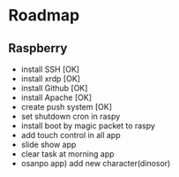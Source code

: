 # Roadmap
## Raspberry
+ install SSH [OK]
+ install xrdp [OK]
+ install Github [OK]
+ install Apache [OK]
+ create push system [OK]
+ set shutdown cron in raspy
+ install boot by magic packet to raspy
+ add touch control in all app
+ slide show app
+ clear task at morning app
+ osanpo app) add new character(dinosor)